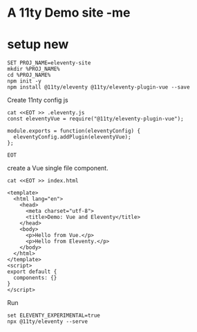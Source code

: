 
# A 11ty Demo site -me 


# setup new

```
SET PROJ_NAME=eleventy-site
mkdir %PROJ_NAME%
cd %PROJ_NAME%
npm init -y
npm install @11ty/eleventy @11ty/eleventy-plugin-vue --save
```

Create 11nty config js 

```
cat <<EOT >> .eleventy.js
const eleventyVue = require("@11ty/eleventy-plugin-vue");

module.exports = function(eleventyConfig) {
  eleventyConfig.addPlugin(eleventyVue);
};

EOT
```


create a Vue single file component.
```
cat <<EOT >> index.html

<template>
  <html lang="en">
    <head>
      <meta charset="utf-8">
      <title>Demo: Vue and Eleventy</title>
    </head>
    <body>
      <p>Hello from Vue.</p>
      <p>Hello from Eleventy.</p>
    </body>
  </html>
</template>
<script>
export default {
  components: {}
}
</script>
```

Run 
```
set ELEVENTY_EXPERIMENTAL=true 
npx @11ty/eleventy --serve
```